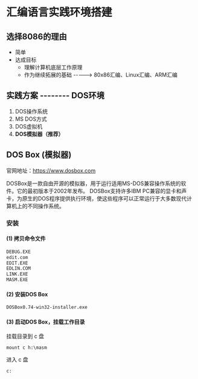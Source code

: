# 汇编语言实践环境搭建



## 选择8086的理由



- 简单
- 达成目标
  - 理解计算机底层工作原理
  - 作为继续拓展的基础 -----> 80x86汇编、Linux汇编、ARM汇编



## 实践方案  -------- DOS环境



1. DOS操作系统
2. MS DOS方式
3. DOS虚拟机
4. **DOS模拟器（推荐）**



## DOS Box (模拟器)



官网地址：https://www.dosbox.com



DOSBox是一款自由开源的模拟器，用于运行适用MS-DOS兼容操作系统的软件。它的最初版本于2002年发布。 DOSBox支持许多IBM PC兼容的显卡和声卡，为原生的DOS程序提供执行环境，使这些程序可以正常运行于大多数现代计算机上的不同操作系统。





### 安装



#### (1) 拷贝命令文件

```tex
DEBUG.EXE
edit.com
EDIT.EXE
EDLIN.COM
LINK.EXE
MASM.EXE
```



#### (2) 安装DOS Box

```tex
DOSBox0.74-win32-installer.exe
```



#### (3) 启动DOS Box，挂载工作目录

挂载目录到 c 盘

```shell
mount c h:\masm
```

进入 c 盘

```shell
c:
```













